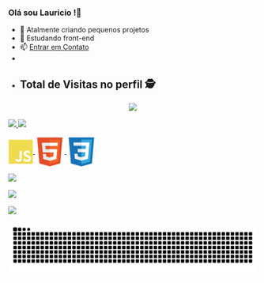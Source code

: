 ### Olá sou Lauricio !👋



- 🔭 Atalmente criando pequenos projetos
- 🌱 Estudando front-end
- 📫 <a href="https://br.linkedin.com/in/lauricio-de-souza-776b04215">Entrar em Contato</a>
- 
-  ## Total de Visitas no perfil :detective: <br>
 <p align="center"> 
   <img alingn="center" src="https://profile-counter.glitch.me/LauricioX/count.svg" />
 </p>

 <div>
      <a href="https://github.com/LauricioX">
      <img height="130em" src="https://github-readme-stats.vercel.app/api?username=LauricioX&show_icons=true&theme=dark&include_all_commits=true&count_private=true"/>
      <img height="130em" src="https://github-readme-stats.vercel.app/api/top-langs/?username=LauricioX&layout=compact&langs_count=7&theme=dark"/>
    </div>
    
   <br>
  <img align="center" alt="Rafa-Js" height="50" width="50" src="https://raw.githubusercontent.com/devicons/devicon/master/icons/javascript/javascript-plain.svg">
  <img align="center" alt="Rafa-HTML" height="60" width="60" src="https://raw.githubusercontent.com/devicons/devicon/master/icons/html5/html5-original.svg">
  <img align="center" alt="Rafa-CSS" height="60" width="60" src="https://raw.githubusercontent.com/devicons/devicon/master/icons/css3/css3-original.svg">

</div>

<br>
<div>
   
  <a href="https://www.instagram.com/lauricio_rgba/" target="_blank"><img src="https://img.shields.io/badge/-Instagram-%23E4405F?style=for-the-badge&logo=instagram&logoColor=white" target="_blank"></a>
 
  
 <a href="#" target="_blank"><img src="https://img.shields.io/badge/Discord-7289DA?style=for-the-badge&logo=discord&logoColor=white" target="_blank"></a> 

  
  <a href="https://br.linkedin.com/in/lauricio-de-souza-776b04215" target="_blank"><img src="https://img.shields.io/badge/-LinkedIn-%230077B5?style=for-the-badge&logo=linkedin&logoColor=white" target="_blank"></a> 
</div>

 ![Snake animation](https://github.com/LauricioX/LauricioX/blob/output/github-contribution-grid-snake.svg)

